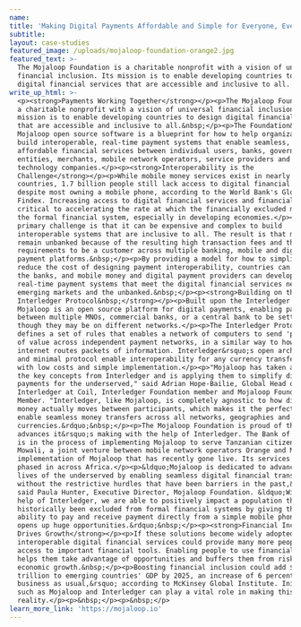 ```yaml
---
name:
title: 'Making Digital Payments Affordable and Simple for Everyone, Everywhere'
subtitle:
layout: case-studies
featured_image: /uploads/mojaloop-foundation-orange2.jpg
featured_text: >-
  The Mojaloop Foundation is a charitable nonprofit with a vision of universal
  financial inclusion. Its mission is to enable developing countries to design
  digital financial services that are accessible and inclusive to all.
write_up_html: >-
  <p><strong>Payments Working Together</strong></p><p>The Mojaloop Foundation is
  a charitable nonprofit with a vision of universal financial inclusion. Its
  mission is to enable developing countries to design digital financial services
  that are accessible and inclusive to all.&nbsp;</p><p>The Foundation&rsquo;s
  Mojaloop open source software is a blueprint for how to help organizations
  build interoperable, real-time payment systems that enable seamless,
  affordable financial services between individual users, banks, government
  entities, merchants, mobile network operators, service providers and
  technology companies.</p><p><strong>Interoperability is the
  Challenge</strong></p><p>While mobile money services exist in nearly 100
  countries, 1.7 billion people still lack access to digital financial services,
  despite most owning a mobile phone, according to the World Bank's Global
  Findex. Increasing access to digital financial services and financial tools is
  critical to accelerating the rate at which the financially excluded move into
  the formal financial system, especially in developing economies.</p><p>The
  primary challenge is that it can be expensive and complex to build
  interoperable systems that are inclusive to all. The result is that many
  remain unbanked because of the resulting high transaction fees and the
  requirements to be a customer across multiple banking, mobile and digital
  payment platforms.&nbsp;</p><p>By providing a model for how to simplify and
  reduce the cost of designing payment interoperability, countries can work with
  the banks, and mobile money and digital payment providers can develop
  real-time payment systems that meet the digital financial services needs of
  emerging markets and the unbanked.&nbsp;</p><p><strong>Building on the
  Interledger Protocol&nbsp;</strong></p><p>Built upon the Interledger Protocol,
  Mojaloop is an open source platform for digital payments, enabling payments
  between multiple MNOs, commercial banks, or a central bank to be settled, even
  though they may be on different networks.</p><p>The Interledger Protocol
  defines a set of rules that enables a network of computers to send 'packets'
  of value across independent payment networks, in a similar way to how the
  internet routes packets of information. Interledger&rsquo;s open architecture
  and minimal protocol enable interoperability for any currency transfer system,
  with low costs and simple implementation.</p><p>"Mojaloop has taken a lot of
  the key concepts from Interledger and is applying them to simplify digital
  payments for the underserved," said Adrian Hope-Bailie, Global Head of
  Interledger at Coil, Interledger Foundation member and Mojaloop Foundation
  Member. "Interledger, like Mojaloop, is completely agnostic to how digital
  money actually moves between participants, which makes it the perfect tool to
  enable seamless money transfers across all networks, geographies and
  currencies.&rdquo;&nbsp;</p><p>The Mojaloop Foundation is proud of the
  advances it&rsquo;s making with the help of Interledger. The Bank of Tanzania
  is in the process of implementing Mojaloop to serve Tanzanian citizens, and
  Mowali, a joint venture between mobile network operators Orange and MTN, is an
  implementation of Mojaloop that has recently gone live. Its services are being
  phased in across Africa.</p><p>&ldquo;Mojaloop is dedicated to advancing the
  lives of the underserved by enabling seamless digital financial transactions
  without the restrictive hurdles that have been barriers in the past,&rdquo;
  said Paula Hunter, Executive Director, Mojaloop Foundation. &ldquo;With the
  help of Interledger, we are able to positively impact a population that has
  historically been excluded from formal financial systems by giving them the
  ability to pay and receive payment directly from a simple mobile phone, which
  opens up huge opportunities.&rdquo;&nbsp;</p><p><strong>Financial Inclusion
  Drives Growth</strong></p><p>If these solutions become widely adopted,
  interoperable digital financial services could provide many more people with
  access to important financial tools. Enabling people to use financial services
  helps them take advantage of opportunities and buffers them from risk, driving
  economic growth.&nbsp;</p><p>Boosting financial inclusion could add $3.7
  trillion to emerging countries' GDP by 2025, an increase of 6 percent 'above
  business as usual,&rsquo; according to McKinsey Global Institute. Initiatives
  such as Mojaloop and Interledger can play a vital role in making this a
  reality.</p><p>&nbsp;</p><p>&nbsp;</p>
learn_more_link: 'https://mojaloop.io'
---
```


